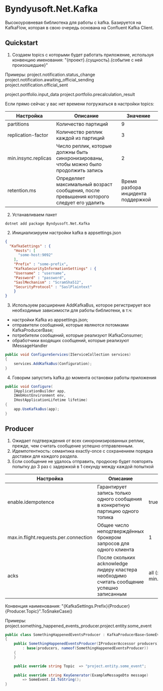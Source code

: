 # Byndyusoft.Net.Kafka

Высокоуровневая библиотека для работы с kafka. 
Базируется на KafkaFlow, которая в свою очередь основана на Confluent Kafka Client.

## Quickstart

1. Создаем topics с которыми будет работать приложение, используя конвенцию именования:
"{проект}.{сущность}.{событие с ней произошедшее}"

Примеры:
project.notification.status_change
project.notification.awaiting_official_sending
project.notification.official_sent

project.portfolio.input_data
project.portfolio.precalculation_result

Если прямо сейчас у вас нет времени погружаться в настройки topics:

| Настройка           | Описание           | Значение       | 
| ------------------- | ------------------ | ---------------| 
| partitions          | Количество партиций| 9 |     
| replication-factor  | Количество реплик каждой из партиций| 3 |        
| min.insync.replicas | Число реплик, которые должны быть синхронизированы, чтобы можно было продолжить запись| 2 |          
| retention.ms        | Определяет максимальный возраст сообщения, после превышения которого следует его удалить | Время разбора инцидента поддержкой |

2. Устанавливаем пакет 
```shell
dotnet add package Byndyusoft.Net.Kafka
```

2. Инициализируем настройки kafka в appsettings.json
```json
{
  "KafkaSettings" : {
    "Hosts": [
      "some-host:9092"
    ],
    "Prefix" : "some-prefix",
    "KafkaSecurityInformationSettings" : {
	"Username" : "username",
	"Password" : "password",
	"SaslMechanism" : "ScramSha512",
	"SecurityProtocol" : "SaslPlaintext"
	}
}
```

3. Используем расширение AddKafkaBus, которое регистрирует все необходимые зависимости для работы библиотеки, в т.ч:
- настройки Kafka из appsettings.json;
- отправители сообщений, которые являются потомками KafkaProducerBase;
- потребители сообщений, которые реализуют IKafkaConsumer;
- обработчики входящих сообщений, которые реализуют IMessageHandler
```c#
public void ConfigureServices(IServiceCollection services)
{
	services.AddKafkaBus(Configuration);
}
```

4. Говорим запустить kafka до момента остановки работы приложения
```c#
public void Configure(
    IApplicationBuilder app,
    IWebHostEnvironment env,
    IHostApplicationLifetime lifetime)
{
	app.UseKafkaBus(app);
}
```

## Producer

1. Ожидает подтверждения от всех синхронизированных реплик, прежде, чем считать сообщение успешно отправленным. 
2. Идемпотентность: cемантика exactly-once с сохранением порядка доставки для каждого раздела.
3. Если сообщение не удалось отправить, продюсер будет повторять попытку до 3 раз с задержкой в 1 секунду между каждой попыткой

| Настройка           | Описание           | Значение            		| 
| ------------------- | ------------------ | -----------------------------------| 
| enable.idempotence  | Гарантирует запись только одного сообщения в конкретную партицию одного топика | true |     
| max.in.flight.requests.per.connection | Общее число неподтверждённых брокером запросов для одного клиента | 1 |        
| acks                | После скольких acknowledge лидеру кластера необходимо считать сообщение успешно записанным | all (значение из min.insync.replicas) | 

Конвенция наименования: 
"{KafkaSettings.Prefix}{Producer}{Producer.Topic}".ToSnakeCase()

Примеры:
project.something_happened_events_producer.project.entity.some_event

```c#
public class SomethingHappenedEventsProducer : KafkaProducerBase<SomeEvent>
{
    public SomethingHappenedEventsProducer(IProducerAccessor producers) 
		: base(producers, nameof(SomethingHappenedEventsProducer))
    {
    }

    public override string Topic  => "project.entity.some_event";
    
    public override string KeyGenerator(ExampleMessageDto message)
		=> SomeEvent.Id.ToString();
}
```
